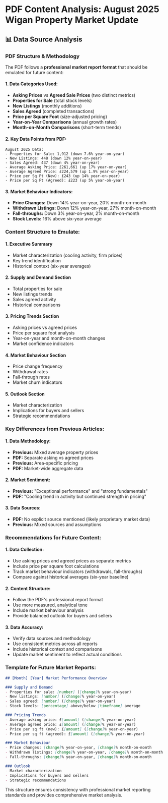 # PDF Content Analysis: August 2025 Wigan Property Market Update

## 📊 Data Source Analysis

### **PDF Structure & Methodology**

The PDF follows a **professional market report format** that should be emulated for future content:

#### **1. Data Categories Used:**
- **Asking Prices** vs **Agreed Sale Prices** (two distinct metrics)
- **Properties for Sale** (total stock levels)
- **New Listings** (monthly additions)
- **Sales Agreed** (completed transactions)
- **Price per Square Foot** (size-adjusted pricing)
- **Year-on-Year Comparisons** (annual growth rates)
- **Month-on-Month Comparisons** (short-term trends)

#### **2. Key Data Points from PDF:**
```
August 2025 Data:
- Properties for Sale: 1,912 (down 7.6% year-on-year)
- New Listings: 448 (down 12% year-on-year)
- Sales Agreed: 437 (down 4% year-on-year)
- Average Asking Price: £261,661 (up 17% year-on-year)
- Average Agreed Price: £224,579 (up 1.9% year-on-year)
- Price per Sq Ft (New): £243 (up 14% year-on-year)
- Price per Sq Ft (Agreed): £223 (up 5% year-on-year)
```

#### **3. Market Behaviour Indicators:**
- **Price Changes:** Down 14% year-on-year, 20% month-on-month
- **Withdrawn Listings:** Down 12% year-on-year, 27% month-on-month
- **Fall-throughs:** Down 3% year-on-year, 2% month-on-month
- **Stock Levels:** 16% above six-year average

### **Content Structure to Emulate:**

#### **1. Executive Summary**
- Market characterization (cooling activity, firm prices)
- Key trend identification
- Historical context (six-year averages)

#### **2. Supply and Demand Section**
- Total properties for sale
- New listings trends
- Sales agreed activity
- Historical comparisons

#### **3. Pricing Trends Section**
- Asking prices vs agreed prices
- Price per square foot analysis
- Year-on-year and month-on-month changes
- Market confidence indicators

#### **4. Market Behaviour Section**
- Price change frequency
- Withdrawal rates
- Fall-through rates
- Market churn indicators

#### **5. Outlook Section**
- Market characterization
- Implications for buyers and sellers
- Strategic recommendations

### **Key Differences from Previous Articles:**

#### **1. Data Methodology:**
- **Previous:** Mixed average property prices
- **PDF:** Separate asking vs agreed prices
- **Previous:** Area-specific pricing
- **PDF:** Market-wide aggregate data

#### **2. Market Sentiment:**
- **Previous:** "Exceptional performance" and "strong fundamentals"
- **PDF:** "Cooling trend in activity but continued strength in pricing"

#### **3. Data Sources:**
- **PDF:** No explicit source mentioned (likely proprietary market data)
- **Previous:** Mixed sources and assumptions

### **Recommendations for Future Content:**

#### **1. Data Collection:**
- Use asking prices and agreed prices as separate metrics
- Include price per square foot calculations
- Track market behaviour indicators (withdrawals, fall-throughs)
- Compare against historical averages (six-year baseline)

#### **2. Content Structure:**
- Follow the PDF's professional report format
- Use more measured, analytical tone
- Include market behaviour analysis
- Provide balanced outlook for buyers and sellers

#### **3. Data Accuracy:**
- Verify data sources and methodology
- Use consistent metrics across all reports
- Include historical context and comparisons
- Update market sentiment to reflect actual conditions

### **Template for Future Market Reports:**

```markdown
## [Month] [Year] Market Performance Overview

### Supply and Demand
- Properties for sale: [number] ([change]% year-on-year)
- New listings: [number] ([change]% year-on-year)
- Sales agreed: [number] ([change]% year-on-year)
- Stock levels: [percentage] above/below [timeframe] average

### Pricing Trends
- Average asking price: £[amount] ([change]% year-on-year)
- Average agreed price: £[amount] ([change]% year-on-year)
- Price per sq ft (new): £[amount] ([change]% year-on-year)
- Price per sq ft (agreed): £[amount] ([change]% year-on-year)

### Market Behaviour
- Price changes: [change]% year-on-year, [change]% month-on-month
- Withdrawn listings: [change]% year-on-year, [change]% month-on-month
- Fall-throughs: [change]% year-on-year, [change]% month-on-month

### Outlook
- Market characterization
- Implications for buyers and sellers
- Strategic recommendations
```

This structure ensures consistency with professional market reporting standards and provides comprehensive market analysis.

